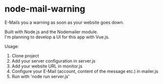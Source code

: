 # node-mail-warning
E-Mails you a warning as soon as your website goes down.

Built with Node.js and the Nodemailer module. <br/>
I'm planning to develop a UI for this app with Vue.js. 

Usage:

1. Clone project <br/>
2. Add your server configuration in server.js <br/>
3. Add your website URL in monitor.js <br/>
4. Configure your E-Mail (account, content of the message etc.) in mailer.js <br/>
5. Run with 'node run server.js'
